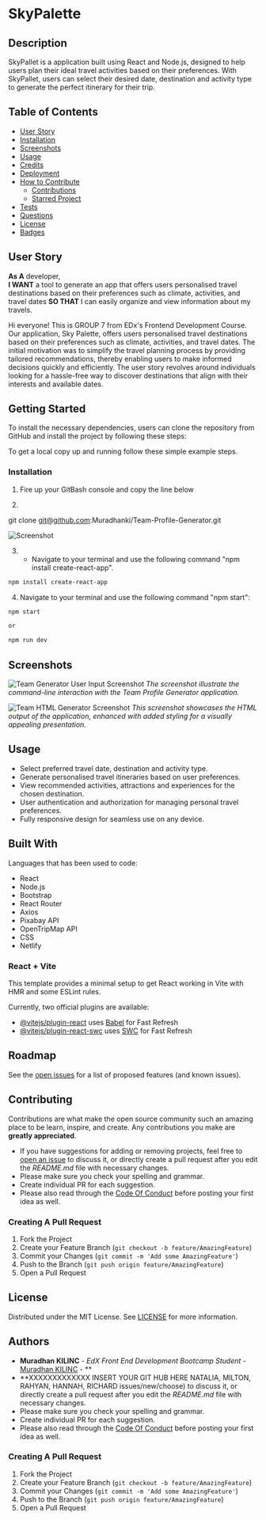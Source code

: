 # SkyPalette

## Description
SkyPallet is a application built using React and Node.js, designed to help users plan their ideal travel activities based on their preferences. With SkyPallet, users can select their desired date, destination and activity type to generate the perfect itinerary for their trip. 

## Table of Contents
- [User Story](#user-story)
- [Installation](#installation)
- [Screenshots](#screenshots)
- [Usage](#usage)
- [Credits](#credits)
- [Deployment](#deployment)
- [How to Contribute](#how-to-contribute)
  - [Contributions](#contributions)
  - [Starred Project](#starred-project)
- [Tests](#tests)
- [Questions](#questions)
- [License](#license)
- [Badges](#badges)

## User Story
**As A** developer,  
**I WANT** a tool to generate an app that offers users personalised travel destinations based on their preferences such as climate, activities, and travel dates
**SO THAT** I can easily organize and view information about my travels.

Hi everyone! This is GROUP 7 from EDx's Frontend Development Course. 
Our application, Sky Palette, offers users personalised travel destinations based on their preferences such as climate, activities, and travel dates. The initial motivation was to simplify the travel planning process by providing tailored recommendations, thereby enabling users to make informed decisions quickly and efficiently. The user story revolves around individuals looking for a hassle-free way to discover destinations that align with their interests and available dates.


## Getting Started
To install the necessary dependencies, users can clone the repository from GitHub and install the project by following these steps:


To get a local copy up and running follow these simple example steps.

### Installation

1. Fire up your GitBash console and copy the line below

2. 
git clone git@github.com:Muradhanki/Team-Profile-Generator.git

![Screenshot](https://github.com/Muradhanki/Team-Profile-Generator/blob/main/assets/images/git%20clone%20ss.jpg "Git Bash Installation")

3. - Navigate to your terminal and use the following command "npm install create-react-app".
```bash
npm install create-react-app
```
4. Navigate to your terminal and use the following command "npm start":
```bash
npm start

or 

npm run dev
```


## Screenshots
![Team Generator User Input Screenshot](https://github.com/Muradhanki/Team-Profile-Generator/blob/main/assets/images/nodeindexjs.jpg)
*The screenshot illustrate the command-line interaction with the Team Profile Generator application.*  

![Team HTML Generator Screenshot](https://github.com/Muradhanki/Team-Profile-Generator/blob/main/assets/images/screen%20grab.jpg)
*This screenshot showcases the HTML output of the application, enhanced with added styling for a visually appealing presentation.*

## Usage

* Select preferred travel date, destination and activity type.
* Generate personalised travel itineraries based on user preferences.
* View recommended activities, attractions and experiences for the chosen destination.
* User authentication and authorization for managing personal travel preferences.
* Fully responsive design for seamless use on any device.

## Built With

Languages that has been used to code:

* React
* Node.js
* Bootstrap
* React Router
* Axios
* Pixabay API
* OpenTripMap API
* CSS
* Netlify

### React + Vite

This template provides a minimal setup to get React working in Vite with HMR and some ESLint rules.

Currently, two official plugins are available:

- [@vitejs/plugin-react](https://github.com/vitejs/vite-plugin-react/blob/main/packages/plugin-react/README.md) uses [Babel](https://babeljs.io/) for Fast Refresh
- [@vitejs/plugin-react-swc](https://github.com/vitejs/vite-plugin-react-swc) uses [SWC](https://swc.rs/) for Fast Refresh


## Roadmap

See the [open issues](https://github.com/Muradhanki/SkyPalette/issues) for a list of proposed features (and known issues).

## Contributing

Contributions are what make the open source community such an amazing place to be learn, inspire, and create. Any contributions you make are **greatly appreciated**.
* If you have suggestions for adding or removing projects, feel free to [open an issue](https://github.com/Muradhanki/SkyPalette/issues/new/choose) to discuss it, or directly create a pull request after you edit the *README.md* file with necessary changes.
* Please make sure you check your spelling and grammar.
* Create individual PR for each suggestion.
* Please also read through the [Code Of Conduct](https://github.com/Muradhanki/SkyPalette/blob/main/CODE_OF_CONDUCT.md) before posting your first idea as well.

### Creating A Pull Request

1. Fork the Project
2. Create your Feature Branch (`git checkout -b feature/AmazingFeature`)
3. Commit your Changes (`git commit -m 'Add some AmazingFeature'`)
4. Push to the Branch (`git push origin feature/AmazingFeature`)
5. Open a Pull Request

## License

Distributed under the MIT License. See [LICENSE](https://github.com/Muradhanki/SkyPalette/blob/main/LICENSE) for more information.

## Authors

* **Muradhan KILINC** - *EdX Front End Development Bootcamp Student* - [Muradhan KILINC](https://github.com/Muradhanki) - **
* **XXXXXXXXXXXXX INSERT YOUR GIT HUB HERE NATALIA, MILTON, RAHYAN, HANNAH, RICHARD
issues/new/choose) to discuss it, or directly create a pull request after you edit the *README.md* file with necessary changes.
* Please make sure you check your spelling and grammar.
* Create individual PR for each suggestion.
* Please also read through the [Code Of Conduct](https://github.com/Muradhanki/SkyPalette/blob/main/CODE_OF_CONDUCT.md) before posting your first idea as well.

### Creating A Pull Request

1. Fork the Project
2. Create your Feature Branch (`git checkout -b feature/AmazingFeature`)
3. Commit your Changes (`git commit -m 'Add some AmazingFeature'`)
4. Push to the Branch (`git push origin feature/AmazingFeature`)
5. Open a Pull Request
